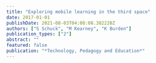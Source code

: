 ```yaml
---
title: "Exploring mobile learning in the third space"
date: 2017-01-01
publishDate: 2021-08-03T04:08:08.382228Z
authors: ["S Schuck", "M Kearney", "K Burden"]
publication_types: ["2"]
abstract: ""
featured: false
publication: "*Technology, Pedagogy and Education*"
---
```


